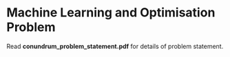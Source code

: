 # Machine Learning and Optimisation Problem
Read **conundrum\_problem\_statement.pdf** for details of problem statement.